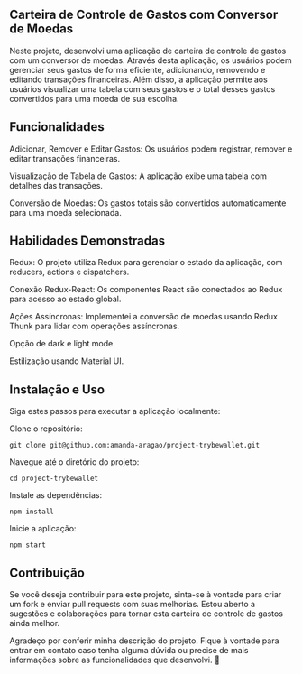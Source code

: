 ## Carteira de Controle de Gastos com Conversor de Moedas
Neste projeto, desenvolvi uma aplicação de carteira de controle de gastos com um conversor de moedas. Através desta aplicação, os usuários podem gerenciar seus gastos de forma eficiente, adicionando, removendo e editando transações financeiras. Além disso, a aplicação permite aos usuários visualizar uma tabela com seus gastos e o total desses gastos convertidos para uma moeda de sua escolha.

## Funcionalidades
Adicionar, Remover e Editar Gastos: Os usuários podem registrar, remover e editar transações financeiras.

Visualização de Tabela de Gastos: A aplicação exibe uma tabela com detalhes das transações.

Conversão de Moedas: Os gastos totais são convertidos automaticamente para uma moeda selecionada.

## Habilidades Demonstradas
Redux: O projeto utiliza Redux para gerenciar o estado da aplicação, com reducers, actions e dispatchers.

Conexão Redux-React: Os componentes React são conectados ao Redux para acesso ao estado global.

Ações Assíncronas: Implementei a conversão de moedas usando Redux Thunk para lidar com operações assíncronas.

Opção de dark e light mode.

Estilização usando Material UI. 

## Instalação e Uso
Siga estes passos para executar a aplicação localmente:

Clone o repositório:
```
git clone git@github.com:amanda-aragao/project-trybewallet.git
```

Navegue até o diretório do projeto:
```
cd project-trybewallet
```
Instale as dependências:
```
npm install
```
Inicie a aplicação:
```
npm start
```

## Contribuição
Se você deseja contribuir para este projeto, sinta-se à vontade para criar um fork e enviar pull requests com suas melhorias. Estou aberto a sugestões e colaborações para tornar esta carteira de controle de gastos ainda melhor.

Agradeço por conferir minha descrição do projeto. Fique à vontade para entrar em contato caso tenha alguma dúvida ou precise de mais informações sobre as funcionalidades que desenvolvi. 💖
